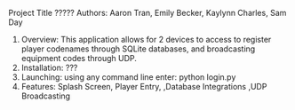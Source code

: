 Project Title
?????
Authors: Aaron Tran, Emily Becker, Kaylynn Charles, Sam Day

1. Overview:
This application allows for 2 devices to access to register player codenames through SQLite databases, and broadcasting equipment codes through UDP.
2. Installation:
???
3. Launching:
using any command line
enter: python login.py
4. Features:
Splash Screen,
Player Entry,
,Database Integrations
,UDP Broadcasting

	
